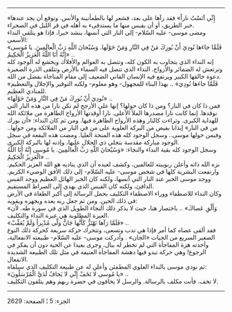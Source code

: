 ------------------------------------------------------------------------

«إِنِّي آنَسْتُ ناراً» فقد رآها على بعد، فشعر لها بالطمأنينة والأنس. وتوقع أن
يجد عندها خبر الطريق، أو أن يقبس منها ما يستدفىء به أهله في قر الليل في
الصحراء.  
ومضى موسى- عليه السّلام- إلى النار التي آنسها، ينشد خبرا، فإذا هو يتلقى
النداء الأسمى:  
«فَلَمَّا جاءَها نُودِيَ أَنْ بُورِكَ مَنْ فِي النَّارِ وَمَنْ حَوْلَها. وَسُبْحانَ اللَّهِ رَبِّ الْعالَمِينَ.
يا مُوسى إِنَّهُ أَنَا اللَّهُ الْعَزِيزُ الْحَكِيمُ» ..  
إنه النداء الذي يتجاوب به الكون كله، وتتصل به العوالم والأفلاك ويخشع له
الوجود كله وترتعش له الضمائر والأرواح. النداء الذي تتصل فيه السماء
بالأرض وتتلقى الذرة الصغيرة دعوة خالقها الكبير ويرتفع فيه الإنسان الفاني
الضعيف إلى مقام المناجاة بفضل من الله.  
«فَلَمَّا جاءَها نُودِيَ» .. بهذا البناء للمجهول- وهو معلوم- ولكنه التوقير
والإجلال والتعظيم للمنادي العظيم.  
«نُودِيَ أَنْ بُورِكَ مَنْ فِي النَّارِ وَمَنْ حَوْلَها» ..  
فمن ذا كان في النار؟ ومن ذا كان حولها؟ إنها على الأرجح لم تكن نارا من
هذه النار التي نوقدها. إنما كانت نارا مصدرها الملأ الأعلى. نارا أوقدتها
الأرواح الطاهرة من ملائكة الله للهداية الكبرى. وتراءت كالنار وهذه
الأرواح الطاهرة فيها. ومن ثم كان النداء: «أن بورك من في النار» إيذانا
بفيض من البركة العلوية على من في النار من الملائكة ومن حولها.. وفيمن
حولها موسى.. وسجل الوجود كله هذه المنحة العليا. ومضت هذه البقعة في سجل
الوجود مباركة مقدسة بتجلي ذي الجلال عليها، وإذنه لها بالبركة الكبرى.  
وسجل الوجود كله بقية النداء والنجاء: «وَسُبْحانَ اللَّهِ رَبِّ الْعالَمِينَ. يا مُوسى
إِنَّهُ أَنَا اللَّهُ الْعَزِيزُ الْحَكِيمُ» ..  
نزه الله ذاته وأعلن ربوبيته للعالمين، وكشف لعبده أن الذي يناديه هو الله
العزيز الحكيم. وارتفعت البشرية كلها في شخص موسى- عليه السّلام- إلى ذلك
الأفق الوضيء الكريم. ووجد موسى الخبر عند النار التي آنسها، ولكنه كان
الخبر الهائل العظيم ووجد القبس الدافئ، ولكنه كان القبس الذي يهدي إلى
الصراط المستقيم.  
وكان النداء للاصطفاء ووراء الاصطفاء التكليف بحمل الرسالة إلى أكبر الطغاة
في الأرض في ذلك الحين. ومن ثم جعل ربه يعده ويجهزه ويقويه:  
«وَأَلْقِ عَصاكَ» .. باختصار هنا، حيث لا يذكر ذلك النجاء الطويل الذي في سورة
طه. لأن العبرة المطلوبة هي عبرة النداء والتكليف.  
«فَلَمَّا رَآها تَهْتَزُّ كَأَنَّها جَانٌّ وَلَّى مُدْبِراً وَلَمْ يُعَقِّبْ» ..  
فقد ألقى عصاه كما أمر فإذا هي تدب وتسعى، وتتحرك حركة سريعة كحركة ذلك
النوع الصغير السريع من الحيات «الجان» . وأدركت موسى- عليه السّلام- طبيعته
الانفعالية، وأخذته هزة المفاجأة التي لم تخطر له ببال، وجرى بعيدا عن
الحية دون أن يفكر في الرجوع! وهي حركة تبدو فيها دهشة المفاجأة العنيفة في
مثل تلك الطبيعة الشديدة الانفعال.  
ثم نودي موسى بالنداء العلوي المطمئن وأعلن له عن طبيعة التكليف الذي
سيلقاه:  
«يا مُوسى لا تَخَفْ إِنِّي لا يَخافُ لَدَيَّ الْمُرْسَلُونَ» ..  
لا تخف. فأنت مكلف بالرسالة. والرسل لا يخافون في حضرة ربهم وهم يتلقون
التكليف.

------------------------------------------------------------------------

الجزء: 5 ¦ الصفحة: 2629
